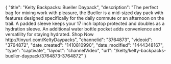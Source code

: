{
    "title": "Kelty Backpacks: Bueller Daypack",
    "description": "The perfect bag for mixing work with pleasure, the Bueller is a mid-sized day pack with features designed specifically for the daily commute or an afternoon on the trail. A padded sleeve keeps your 17 inch laptop protected and doubles as a hydration sleeve. An additional water bottle pocket adds convenience and versatility for staying hydrated. Shop Now http:\/\/tinyurl.com\/KeltyDaypacks",
    "channelid": "3764873",
    "videoid": "3764872",
    "date_created": "1410810990",
    "date_modified": "1444348167",
    "type": "captivate",
    "layout": "channelVideo",
    "url": "\/kelty\/kelty-backpacks-bueller-daypack\/3764873-3764872"
}